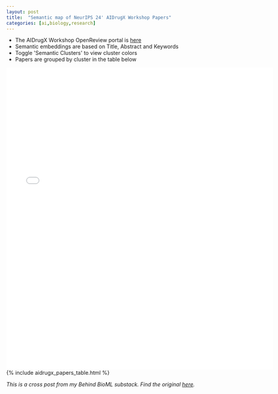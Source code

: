 ```yaml
--- 
layout: post
title:  "Semantic map of NeurIPS 24' AIDrugX Workshop Papers"
categories: [ai,biology,research]
--- 
```


- The AIDrugX Workshop OpenReview portal is [here](https://openreview.net/group?id=NeurIPS.cc/2024/Workshop/AIDrugX#tab-accept-spotlight)
- Semantic embeddings are based on Title, Abstract and Keywords
- Toggle 'Semantic Clusters' to view cluster colors
- Papers are grouped by cluster in the table below
<iframe src="{{ site.baseurl }}/assets/aidrugx_semantic_viz.html" 
        width="140%" 
        height="800px" 
        frameborder="0"
        scrolling="no">
</iframe>
{% include aidrugx_papers_table.html %}

*This is a cross post from my Behind BioML substack. Find the original [here](https://open.substack.com/pub/behindbioml/p/bio-x-ml-hackathon-our-3rd-place?r=y8mlf&utm_campaign=post&utm_medium=web).*
